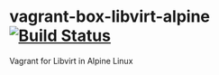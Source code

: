 # vagrant-box-libvirt-alpine [![Build Status](https://travis-ci.org/takumin/vagrant-box-libvirt-alpine.svg?branch=master)](https://travis-ci.org/takumin/vagrant-box-libvirt-alpine)
Vagrant for Libvirt in Alpine Linux
